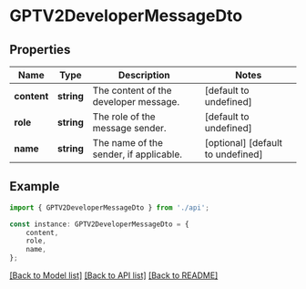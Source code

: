 # GPTV2DeveloperMessageDto


## Properties

Name | Type | Description | Notes
------------ | ------------- | ------------- | -------------
**content** | **string** | The content of the developer message. | [default to undefined]
**role** | **string** | The role of the message sender. | [default to undefined]
**name** | **string** | The name of the sender, if applicable. | [optional] [default to undefined]

## Example

```typescript
import { GPTV2DeveloperMessageDto } from './api';

const instance: GPTV2DeveloperMessageDto = {
    content,
    role,
    name,
};
```

[[Back to Model list]](../README.md#documentation-for-models) [[Back to API list]](../README.md#documentation-for-api-endpoints) [[Back to README]](../README.md)
